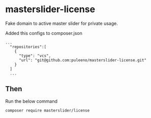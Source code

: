 # masterslider-license
Fake domain to active master slider for private usage.

Added this configs to composer.json

```
...
  "repositories":[
    {
      "type": "vcs",
      "url": "git@github.com:puleeno/masterslider-license.git"
    }
  ]
  ...
  ```
  
  ## Then
  
  Run the below command
  
  ```
  composer require masterslider/license
  ```
